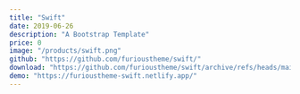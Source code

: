 ```yaml
---
title: "Swift"
date: 2019-06-26
description: "A Bootstrap Template"
price: 0
image: "/products/swift.png"
github: "https://github.com/furioustheme/swift/"
download: "https://github.com/furioustheme/swift/archive/refs/heads/main.zip"
demo: "https://furioustheme-swift.netlify.app/"
---
```


